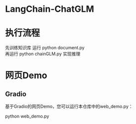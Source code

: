 # LangChain-ChatGLM

# 执行流程

先训练知识库  运行 python document.py   
再运行 python  chainGLM.py  实现推理

# 网页Demo

## Gradio

基于Gradio的网页Demo，您可以运行本仓库中的web_demo.py：

python web_demo.py
